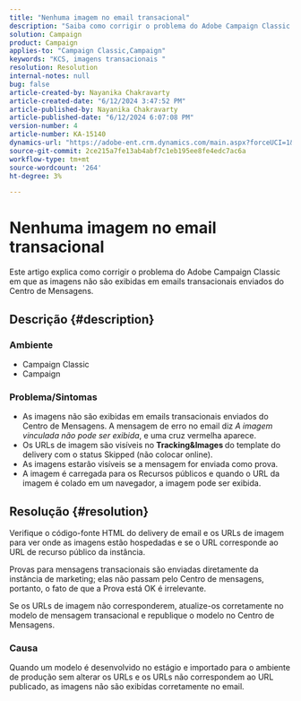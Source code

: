 ```yaml
---
title: "Nenhuma imagem no email transacional"
description: "Saiba como corrigir o problema do Adobe Campaign Classic em que as imagens não são exibidas em emails transacionais enviados do Centro de Mensagens."
solution: Campaign
product: Campaign
applies-to: "Campaign Classic,Campaign"
keywords: "KCS, imagens transacionais "
resolution: Resolution
internal-notes: null
bug: false
article-created-by: Nayanika Chakravarty
article-created-date: "6/12/2024 3:47:52 PM"
article-published-by: Nayanika Chakravarty
article-published-date: "6/12/2024 6:07:08 PM"
version-number: 4
article-number: KA-15140
dynamics-url: "https://adobe-ent.crm.dynamics.com/main.aspx?forceUCI=1&pagetype=entityrecord&etn=knowledgearticle&id=fcc2e61c-d328-ef11-840b-0022480a40c2"
source-git-commit: 2ce215a7fe13ab4abf7c1eb195ee8fe4edc7ac6a
workflow-type: tm+mt
source-wordcount: '264'
ht-degree: 3%

---
```


# Nenhuma imagem no email transacional


Este artigo explica como corrigir o problema do Adobe Campaign Classic em que as imagens não são exibidas em emails transacionais enviados do Centro de Mensagens.

## Descrição {#description}


### <b>Ambiente</b>

- Campaign Classic
- Campaign




### <b>Problema/Sintomas</b>

- As imagens não são exibidas em emails transacionais enviados do Centro de Mensagens. A mensagem de erro no email diz *A imagem vinculada não pode ser exibida*, e uma cruz vermelha aparece.
- Os URLs de imagem são visíveis no <b>Tracking&amp;Images </b>do template do delivery com o status Skipped (não colocar online).
- As imagens estarão visíveis se a mensagem for enviada como prova.
- A imagem é carregada para os Recursos públicos e quando o URL da imagem é colado em um navegador, a imagem pode ser exibida.



## Resolução {#resolution}






Verifique o código-fonte HTML do delivery de email e os URLs de imagem para ver onde as imagens estão hospedadas e se o URL corresponde ao URL de recurso público da instância.



Provas para mensagens transacionais são enviadas diretamente da instância de marketing; elas não passam pelo Centro de mensagens, portanto, o fato de que a Prova está OK é irrelevante.



Se os URLs de imagem não corresponderem, atualize-os corretamente no modelo de mensagem transacional e republique o modelo no Centro de Mensagens.



### <b>Causa</b>

Quando um modelo é desenvolvido no estágio e importado para o ambiente de produção sem alterar os URLs e os URLs não correspondem ao URL publicado, as imagens não são exibidas corretamente no email.




